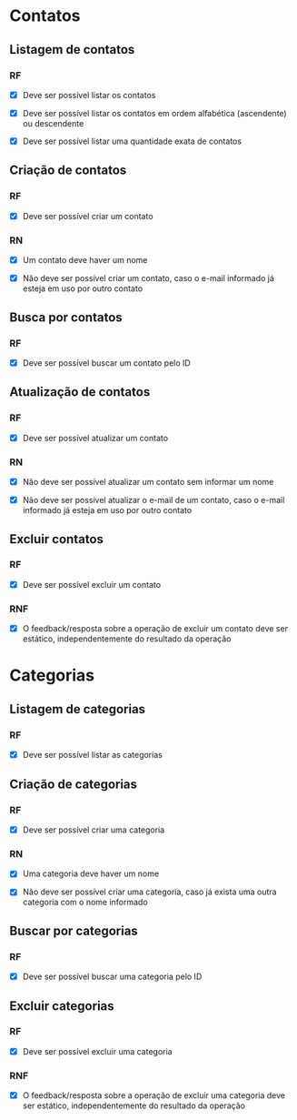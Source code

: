 # Contatos

## Listagem de contatos
### RF
- [x] Deve ser possível listar os contatos
- [x] Deve ser possível listar os contatos em ordem alfabética (ascendente) ou descendente
- [x] Deve ser possível listar uma quantidade exata de contatos


## Criação de contatos
### RF
- [x] Deve ser possível criar um contato

### RN
- [x] Um contato deve haver um nome
- [x] Não deve ser possível criar um contato, caso o e-mail informado já esteja em uso por outro contato


## Busca por contatos
### RF
- [x] Deve ser possível buscar um contato pelo ID


## Atualização de contatos
### RF
- [x] Deve ser possível atualizar um contato

### RN
- [x] Não deve ser possível atualizar um contato sem informar um nome
- [x] Não deve ser possível atualizar o e-mail de um contato, caso o e-mail informado já esteja em uso por outro contato


## Excluir contatos
### RF
- [x] Deve ser possível excluir um contato

### RNF
- [x] O feedback/resposta sobre a operação de excluir um contato deve ser estático, independentemente do resultado da operação


# Categorias


## Listagem de categorias

### RF
- [X] Deve ser possível listar as categorias


## Criação de categorias


### RF
- [x] Deve ser possível criar uma categoria

### RN
- [x] Uma categoria deve haver um nome
- [x] Não deve ser possível criar uma categoria, caso já exista uma outra categoria com o nome informado



## Buscar por categorias

### RF
- [x] Deve ser possível buscar uma categoria pelo ID


## Excluir categorias

### RF
- [x] Deve ser possível excluir uma categoria

### RNF
- [x] O feedback/resposta sobre a operação de excluir uma categoria deve ser estático, independentemente do resultado da operação
